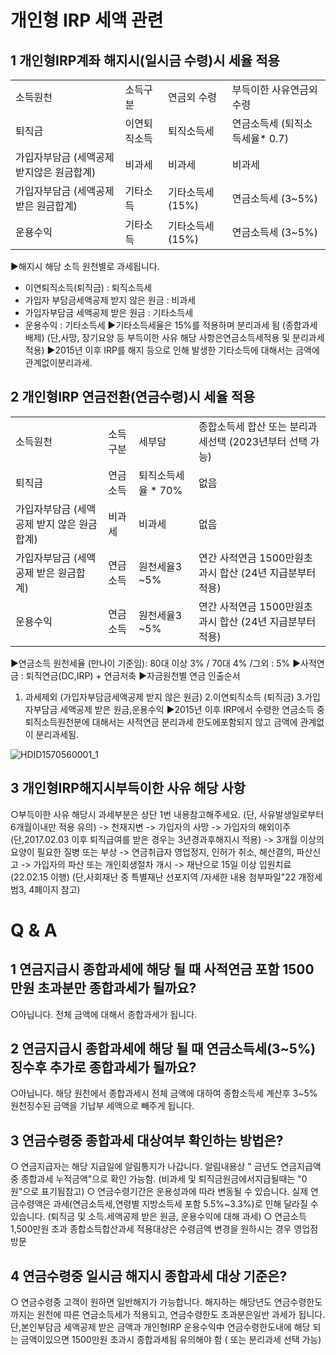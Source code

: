 # 개인형 IRP 세액 관련
## 1 개인형IRP계좌 해지시(일시금 수령)시 세율 적용

<table><tbody><tr>
<td>
소득원천</td>
<td>
소득구분</td>
<td>
연금외 수령</td>
<td>
부득이한 사유연금외 수령</td></tr><tr>
<td>
퇴직금</td>
<td>
이연퇴직소득</td>
<td>
퇴직소득세</td>
<td>
연금소득세 (퇴직소득세율* 0.7)</td></tr><tr>
<td>가입자부담금
(세액공제 받지않은 원금합계)</td>
<td>
비과세</td>
<td>
비과세</td>
<td>
비과세</td></tr><tr>
<td>가입자부담금
(세액공제 받은 원금합계)</td>
<td>
기타소득</td>
<td>
기타소득세(15%)</td>
<td>
연금소득세 (3~5%)</td></tr><tr>
<td>
운용수익</td>
<td>
기타소득</td>
<td>
기타소득세(15%)</td>
<td>
연금소득세 (3~5%)</td></tr></tbody>
</table>


▶해지시 해당
소득 원천별로 과세됩니다.
- 이연퇴직소득(퇴직금) : 퇴직소득세
- 가입자
부담금세액공제 받지 않은 원금 : 비과세
- 가입자부담금 세액공제 받은 원금 : 기타소득세
- 운용수익 : 기타소득세
▶기타소득세율은 15%를 적용하며 분리과세 됨 (종합과세 배제)
(단,사망, 장기요양 등 부득이한 사유 해당 사항은연금소득세적용 및 분리과세 적용)
▶2015년 이후 IRP를 해지 등으로 인해 발생한 기타소득에 대해서는 금액에 관계없이분리과세.
## 2 개인형IRP 연금전환(연금수령)시 세율 적용

<table><tbody><tr>
<td>
소득원천</td>
<td>
소득구분</td>
<td>
세부담</td>
<td>종합소득세 합산 또는 분리과세선택
(2023년부터 선택 가능)</td></tr><tr>
<td>
퇴직금</td>
<td>
연금소득</td>
<td>
퇴직소득세율 * 70%</td>
<td>없음</td></tr><tr>
<td>가입자부담금
(세액공제 받지 않은 원금합계)</td>
<td>
비과세</td>
<td>
비과세</td>
<td>
없음</td></tr><tr>
<td>가입자부담금
(세액공제 받은 원금합계)</td>
<td>
연금소득</td>
<td>원천세율3 ~5%</td>
<td>연간 사적연금 1500만원초과시 합산
(24년 지급분부터 적용)</td></tr><tr>
<td>
운용수익</td>
<td>
연금소득</td>
<td>원천세율3 ~5%</td>
<td>연간 사적연금 1500만원초과시 합산
(24년 지급분부터 적용)</td></tr></tbody>
</table>


▶연금소득 원천세율
(만나이 기준임): 80대 이상 3% / 70대 4% /그외 : 5%
▶사적연금 : 퇴직연금(DC,IRP) + 연금저축
▶자금원천별 연금 인출순서
1. 과세제외 (가입자부담금세액공제 받지 않은 원금)
2.이연퇴직소득 (퇴직금)
3.가입자부담금 세액공제 받은 원금,운용수익
▶2015년 이후 IRP에서 수령한 연금소득 중 퇴직소득원천분에 대해서는 사적연금 분리과세 한도에포함되지 않고 금액에 관계없이 분리과세됨.

![HDID1570560001_1](HDID1570560001_1.jpg)

## 3 개인형IRP해지시부득이한 사유 해당 사항
○부득이한 사유 해당시 과세부분은 상단 1번 내용참고해주세요.
(단, 사유발생일로부터 6개월이내만 적용 유의)
-> 천재지변
-> 가입자의 사망
-> 가입자의 해외이주(단,2017.02.03 이후 퇴직급여를 받은 경우는 3년경과후해지시 적용)
-> 3개월 이상의 요양이 필요한 질병 또는 부상
-> 연금취급자 영업정지, 인허가 취소, 해산결의, 파산신고
-> 가입자의 파산 또는 개인회생절차 개시
-> 재난으로 15일 이상 입원치료
(22.02.15 이행)
(단,사회재난 중 특별재난 선포지역 /자세한 내용 첨부파일"22 개정세범3, 4폐이지 참고)
# Q & A
## 1 연금지급시 종합과세에 해당 될 때 사적연금 포함 1500만원 초과분만 종합과세가 될까요?
○아닙니다.
전체 금액에 대해서 종합과세가 됩니다.
## 2 연금지급시 종합과세에 해당 될 때 연금소득세(3~5%)징수후 추가로 종합과세가 될까요?
○아닙니다.
해당 원천에서 종합과세시 전체 금액에 대하여 종합소득세 계산후 3~5% 원천징수된 금액을 기납부
세액으로 빼주게 됩니다.
## 3 연금수령중 종합과세 대상여부 확인하는 방법은?
○ 연금지급자는 해당 지급일에 알림통지가 나갑니다.
알림내용상 " 금년도 연금지급액 중 종합과세 누적금액"으로 확인 가능함.
(비과세 및 퇴직금원금에서지급될때는 "0원"으로 표기됨참고)
○ 연금수령기간은 운용성과에 따라 변동될 수 있습니다.
 실제 연금수령액은 과세(연금소득세,연령별 지방소득세 포함 5.5%~3.3%)로 인해 달라질 수 있습니다.
(퇴직금 및 소득.세액공제 받은 원금, 운용수익에 대해 과세)
○ 연금소득 1,500만원 초과 종합소득합산과세 적용대상은 수령금액 변경을 원하시는 경우 영업점 방문
## 4 연금수령중 일시금 해지시 종합과세 대상 기준은?
○ 연금수령중 고객이 원하면 일반해지가 가능합니다.
해지하는 해당년도 연금수령한도까지는 원천에 따른 연금소득세가 적용되고, 연금수령한도 초과분은일반 과세가 됩니다.
단,본인부담금 세액공제 받은 금액과 개인형IRP 운용수익中 연금수령한도내에 해당 되는 금액이있으면 1500만원 초과시 종합과세됨 유의해야 함 ( 또는 분리과세 선택 가능)
